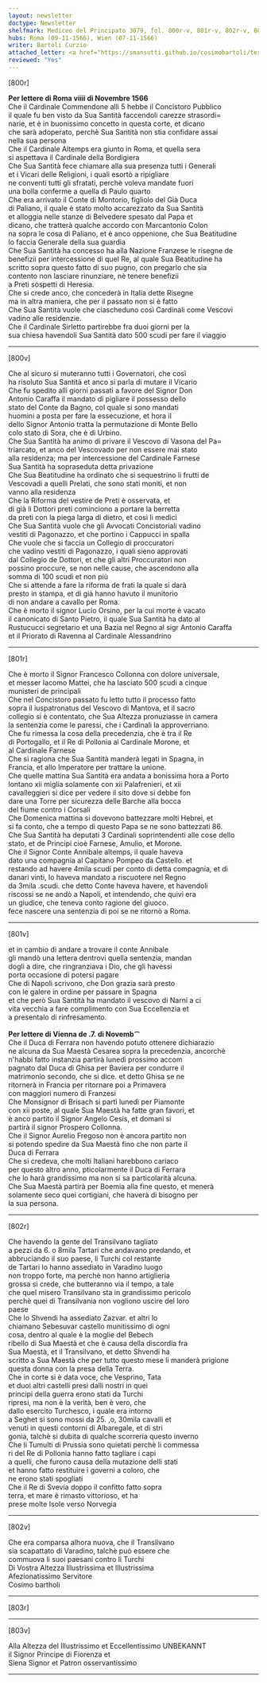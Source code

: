 ```yaml
---
layout: newsletter
doctype: Newsletter
shelfmark: Mediceo del Principato 3079, fol. 800r-v, 801r-v, 802r-v, 803r-v
hubs: Roma (09-11-1566), Wien (07-11-1566)
writer: Bartoli Curzio
attached_letter: <a href="https://smansutti.github.io/cosimobartoli/texts/2978_056/">2978_056</a>
reviewed: "Yes"
---
```


[800r]  
  
  
<strong>Per lettere di Roma viiii di Novembre 1566</strong>  
Che il Cardinale Commendone alli 5 hebbe il Concistoro Pubblico  
il quale fu ben visto da Sua Santità faccendoli carezze strasordi=  
narie, et è in buonissimo concetto in questa corte, et dicano  
che sarà adoperato, perchè Sua Santità non stia confidare assai  
nella sua persona  
Che il Cardinale Altemps era giunto in Roma, et quella sera  
si aspettava il Cardinale della Bordigiera  
Che Sua Santità fece chiamare alla sua presenza tutti i Generali  
et i Vicari delle Religioni, i quali esortò a ripigliare  
ne conventi tutti gli sfratati, perchè voleva mandate fuori  
una bolla conferme a quella di Paulo quarto  
Che era arrivato il Conte di Montorio, figliolo del Già Duca  
di Paliano, il quale è stato molto accarezzato da Sua Santità  
et alloggia nelle stanze di Belvedere spesato dal Papa et  
dicano, che tratterà qualche accordo con Marcantonio Colon  
na sopra le cosa di Paliano, et è anco oppenione, che Sua Beatitudine  
lo faccia Generale della sua guardia  
Che Sua Santità ha concesso ha alla Nazione Franzese le risegne de  
benefizii per intercessione di quel Re, al quale Sua Beatitudine ha  
scritto sopra questo fatto di suo pugno, con pregarlo che sia  
contento non lasciare rinunziare, nè tenere benefizii  
a Preti sospetti di Heresia.  
Che si crede anco, che concederà in Italia dette Risegne  
ma in altra maniera, che per il passato non si è fatto  
Che Sua Santità vuole che ciascheduno così Cardinali come Vescovi  
vadino alle residenzie.  
Che il Cardinale Sirletto partirebbe fra duoi giorni per la  
sua chiesa havendoli Sua Santità dato 500 scudi per fare il viaggio  
  
---  

[800v]  
  
  
Che al sicuro si muteranno tutti i Governatori, che così  
ha risoluto Sua Santità et anco si parla di mutare il Vicario  
Che fu spedito alli giorni passati a favore del Signor Don  
Antonio Caraffa il mandato di pigliare il possesso dello  
stato del Conte da Bagno, col quale si sono mandati  
huomini a posta per fare la essecuzione, et hora il  
dello Signor Antonio tratta la permutazione di Monte Bello  
colo stato di Sora, che è di Urbino.  
Che Sua Santità ha animo di privare il Vescovo di Vasona del Pa=  
triarcato, et anco del Vescovado per non essere mai stato  
alla residenza; ma per intercessione del Cardinale Farnese  
Sua Santità ha sopraseduta detta privazione  
Che Sua Beatitudine ha ordinato che si sequestrino li frutti de  
Vescovadi a quelli Prelati, che sono stati moniti, et non  
vanno alla residenza  
Che la Riforma del vestire de Preti è osservata, et  
di già li Dottori preti cominciono a portare la berretta  
da preti con la piega larga di dietro, et così li medici  
Che Sua Santità vuole che gli Avvocati Concistoriali vadino  
vestiti di Pagonazzo, et che portino i Cappucci in spalla  
Che vuole che si faccia un Collegio di proccuratori  
che vadino vestiti di Pagonazzo, i quali sieno approvati  
dal Collegio de Dottori, et che gli altri Proccuratori non  
possino proccure, se non nelle cause, che ascendono alla  
somma di 100 scudi et non più  
Che si attende a fare la riforma de frati la quale si darà  
presto in stampa, et di già hanno havuto il munitorio  
di non andare a cavallo per Roma.  
Che è morto il signor Lucio Orsino, per la cui morte è vacato  
il canonicato di Santo Pietro, il quale Sua Santità ha dato al  
Rustucucci segretario et una Bazia nel Regno al sigr Antonio Caraffa  
et il Priorato di Ravenna al Cardinale Alessandrino  
  
---  

[801r]  
  
  
Che è morto il Signor Francesco Collonna con dolore universale,  
et messer Iacomo Mattei, che ha lasciato 500 scudi a cinque  
munisteri de principali  
Che nel Concistoro passato fu letto tutto il processo fatto  
sopra il iuspatronatus del Vescovo di Mantova, et il sacro  
collegio si è contentato, che Sua Altezza pronuziasse in camera  
la sentenzia come le paressi, che i Cardinali la approverriano.  
Che fu rimessa la cosa della precedenzia, che è tra il Re  
di Portogallo, et il Re di Pollonia al Cardinale Morone, et  
al Cardinale Farnese  
Che si ragiona che Sua Santità manderà legati in Spagna, in  
Francia, et allo Imperatore per trattare la unione.  
Che quelle mattina Sua Santità era andata a bonissima hora a Porto  
lontano xii miglia solamente con xii Palafrenieri, et xii  
cavalleggieri si dice per vedere il sito dove si debbe fon  
dare una Torre per sicurezza delle Barche alla bocca  
del fiume contro i Corsali  
Che Domenica mattina si dovevono battezzare molti Hebrei, et  
si fa conto, che a tempo di questo Papa se ne sono battezzati 86.  
Che Sua Santità ha deputati 3 Cardinali soprintendenti alle cose dello  
stato, et de Principi cioè Farnese, Amulio, et Morone.  
Che il Signor Conte Annibale altemps, il quale haveva  
dato una compagnia al Capitano Pompeo da Castello. et  
restando ad havere 4mila scudi per conto di detta compagnia, et di  
danari vinti, lo haveva mandato a riscuotere nel Regno  
da 3mila .scudi. che detto Conte haveva havere, et havendoli  
riscossi se ne andò a Napoli, et intendendo, che quivi era  
un giudice, che teneva conto ragione del giuoco.  
fece nascere una sentenzia di poi se ne ritornò a Roma.  
  
---  

[801v]  
  
  
et in cambio di andare a trovare il conte Annibale  
gli mandò una lettera dentrovi quella sentenzia, mandan  
dogli a dire, che ringranziava i Dio, che gli havessi  
porta occasione di potersi pagare  
Che di Napoli scrivono, che Don grazia sarà presto  
con le galere in ordine per passare in Spagna  
et che però Sua Santità ha mandato il vescovo di Narni a ci  
vita vecchia a fare complimento con Sua Eccellenzia et  
a presentalo di rinfresamento.  
<br/><strong>Per lettere di Vienna de .7. di Novemb⁀</strong>  
Che il Duca di Ferrara non havendo potuto ottenere dichiarazio  
ne alcuna da Sua Maestà Cesarea sopra la precedenzia, ancorchè  
n'habbi fatto instanzia partirà lunedì prossimo accom  
pagnato dal Duca di Ghisa per Baviera per condurre il  
matrimonio secondo, che si dice. et detto Ghisa se ne  
ritornerà in Francia per ritornare poi a Primavera  
con maggiori numero di Franzesi  
Che Monsignor di Brisach si partì lunedì per Piamonte  
con xii poste, al quale Sua Maestà ha fatte gran favori, et  
è anco partito il Signor Angelo Cesis, et domani si  
partirà il signor Prospero Collonna.  
Che il Signor Aurelio Fregoso non è ancora partito non  
si potendo spedire da Sua Maestà fino che non parte il  
Duca di Ferrara  
Che si credeva, che molti Italiani harebbono cariaco  
per questo altro anno, pticolarmente il Duca di Ferrara  
che lo harà grandissimo ma non si sa particolarità alcuna.  
Che Sua Maestà partirà per Boemia alla fine questo, et menerà  
solamente seco quei cortigiani, che haverà di bisogno per  
la sua persona.  
  
---  

[802r]  
  
  
Che havendo la gente del Transilvano tagliato  
a pezzi da 6. o 8mila Tartari che andavano predando, et  
abbruciando il suo paese, li Turchi col restante  
de Tartari lo hanno assediato in Varadino luogo  
non troppo forte, ma perchè non hanno artiglieria  
grossa si crede, che butteranno via il tempo, a tale  
che quel misero Transilvano sta in grandissimo pericolo  
perchè quei di Transilvania non vogliono uscire del loro  
paese  
Che lo Shvendi ha assediato Zazvar. et altri lo  
chiamano Sebesuvar castello munitissimo di ogni  
cosa, dentro al quale è la moglie del Bebech  
ribello di Sua Maestà et che è causa della discordia fra  
Sua Maestà, et il Transilvano, et detto Shvendi ha  
scritto a Sua Maestà che per tutto questo mese li manderà prigione  
questa donna con la presa della Terra.  
Che in corte si è data voce, che Vesprino, Tata  
et duoi altri castelli presi dalli nostri in quei  
principi della guerra erono stati da Turchi  
ripresi, ma non è la verità, ben è vero, che  
dallo esercito Turchesco, i quale era intorno  
a Seghet si sono mossi da 25. ,o, 30mila cavalli et  
venuti in questi contorni di Albaregale, et di stri  
gonia, talchè si dubita di qualche scorreria questo inverno  
Che li Tumulti di Prussia sono quietati perchè li commessa  
ri del Re di Pollonia hanno fatto tagliare i capi  
a quelli, che furono causa della mutazione delli stati  
et hanno fatto restituire i governi a coloro, che  
ne erono stati spogliati  
Che il Re di Svevia doppo il confitto fatto sopra  
terra, et mare è rimasto vittorioso, et ha  
prese molte Isole verso Norvegia  
  
---  

[802v]  
  
  
Che era comparsa alhora nuova, che il Transilvano  
sia scapattato di Varadino, talchè può essere che  
commuova li suoi paesani contro li Turchi  
Di Vostra Altezza Illustrissima et Illustrissima  
Afezionatissimo Servitore  
Cosimo bartholi  
  
---  

[803r]  
  
  
  
---  

[803v]  
  
  
Alla Altezza del Illustrissimo et Eccellentissimo UNBEKANNT  
il Signor Principe di Fiorenza et  
Siena Signor et Patron osservantissimo  
  
---  

